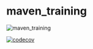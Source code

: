 # maven_training

![maven_training](https://github.com/rozenndu35/maven_training/actions/workflows/build.yml/badge.svg)

[![codecov](https://codecov.io/gh/rozenndu35/maven_training/branch/main/graph/badge.svg?token=C52JC1ZTFH)](https://codecov.io/gh/rozenndu35/maven_training)
